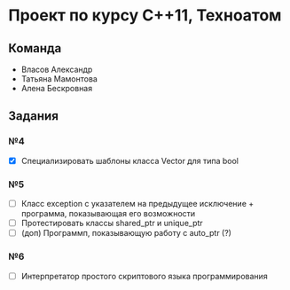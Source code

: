 # Проект по курсу C++11, Техноатом

## Команда

* Власов Александр
* Татьяна Мамонтова
* Алена Бескровная

## Задания

### №4
- [x] Специализировать шаблоны класса Vector для типа bool
### №5
- [ ] Класс exception с указателем на предыдущее исключение + программа, показывающая его возможности
- [ ] Протестировать классы shared_ptr и unique_ptr
- [ ] (доп) Программп, показывающую работу с auto_ptr (?)
### №6
- [ ] Интерпретатор простого скриптового языка программирования
